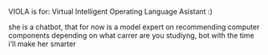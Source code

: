 VIOLA is for:
Virtual Intelligent Operating Language Asistant :)

she is a chatbot, that for now is a model expert on recommending computer components depending on what carrer are you studiyng, bot with the time i'll make her smarter
